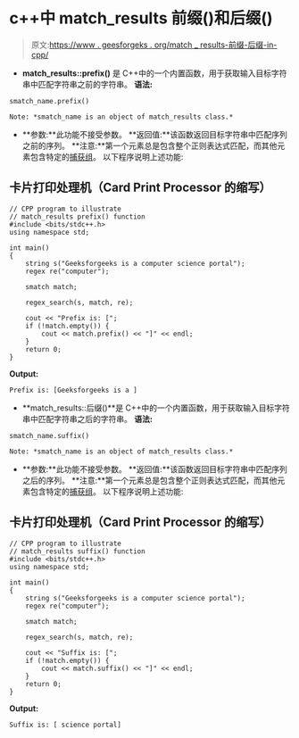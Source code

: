 # c++中 match_results 前缀()和后缀()

> 原文:[https://www . geesforgeks . org/match _ results-前缀-后缀-in-cpp/](https://www.geeksforgeeks.org/match_results-prefix-and-suffix-in-cpp/)

*   **match_results::prefix()** 是 C++中的一个内置函数，用于获取输入目标字符串中匹配字符串之前的字符串。
    **语法:**

```
smatch_name.prefix()

Note: *smatch_name is an object of match_results class.*
```

*   **参数:**此功能不接受参数。
    **返回值:**该函数返回目标字符串中匹配序列之前的序列。
    **注意:**第一个元素总是包含整个正则表达式匹配，而其他元素包含特定的[捕获组](https://www.geeksforgeeks.org/smatch-regex-regular-expressions-in-c/)。
    以下程序说明上述功能:

## 卡片打印处理机（Card Print Processor 的缩写）

```
// CPP program to illustrate
// match_results prefix() function
#include <bits/stdc++.h>
using namespace std;

int main()
{
    string s("Geeksforgeeks is a computer science portal");
    regex re("computer");

    smatch match;

    regex_search(s, match, re);

    cout << "Prefix is: [";
    if (!match.empty()) {
        cout << match.prefix() << "]" << endl;
    }
    return 0;
}
```

**Output:** 

```
Prefix is: [Geeksforgeeks is a ]
```

*   **match_results::后缀()**是 C++中的一个内置函数，用于获取输入目标字符串中匹配字符串之后的字符串。
    **语法:**

```
smatch_name.suffix()

Note: *smatch_name is an object of match_results class.*
```

*   **参数:**此功能不接受参数。
    **返回值:**该函数返回目标字符串中匹配序列之后的序列。
    **注意:**第一个元素总是包含整个正则表达式匹配，而其他元素包含特定的[捕获组](https://www.geeksforgeeks.org/smatch-regex-regular-expressions-in-c/)。
    以下程序说明上述功能:

## 卡片打印处理机（Card Print Processor 的缩写）

```
// CPP program to illustrate
// match_results suffix() function
#include <bits/stdc++.h>
using namespace std;

int main()
{
    string s("Geeksforgeeks is a computer science portal");
    regex re("computer");

    smatch match;

    regex_search(s, match, re);

    cout << "Suffix is: [";
    if (!match.empty()) {
        cout << match.suffix() << "]" << endl;
    }
    return 0;
}
```

**Output:** 

```
Suffix is: [ science portal]
```